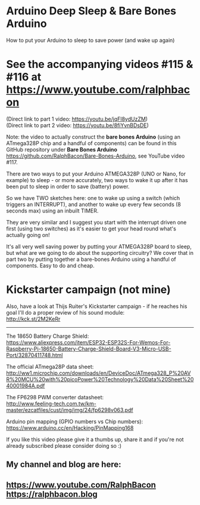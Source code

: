 # Arduino Deep Sleep & Bare Bones Arduino
How to put your Arduino to sleep to save power (and wake up again)

# See the accompanying videos #115 & #116 at https://www.youtube.com/ralphbacon  
(Direct link to part 1 video: https://youtu.be/jqFl8ydUzZM)  
(Direct link to part 2 video: https://youtu.be/8fiYvnBDsDE)

Note: the video to actually construct the **bare bones Arduino** (using an ATmega328P chip and a handful of components) can be found in this GitHub repository under **Bare Bones Arduino** https://github.com/RalphBacon/Bare-Bones-Arduino, see YouTube video #117.

There are two ways to put your Arduino ATMEGA328P (UNO or Nano, for example) to sleep - or more accurately, two ways to wake it up after it has been put to sleep in order to save (battery) power.

So we have TWO sketches here: one to wake up using a switch (which triggers an INTERRUPT), and another to wake up every few seconds (8 seconds max) using an inbuilt TIMER.

They are very similar and I suggest you start with the interrupt driven one first (using two switches) as it's easier to get your head round what's actually going on!

It's all very well saving power by putting your ATMEGA328P board to sleep, but what are we going to do about the supporting circuitry? We cover that in part two by putting together a bare-bones Arduino using a handful of components. Easy to do and cheap.

# Kickstarter campaign (not mine)  
Also, have a look at Thijs Ruiter's Kickstarter campaign - if he reaches his goal I'll do a proper review of his sound module:  
http://kck.st/2M2KeRr

---

The 18650 Battery Charge Shield:  
https://www.aliexpress.com/item/ESP32-ESP32S-For-Wemos-For-Raspberry-Pi-18650-Battery-Charge-Shield-Board-V3-Micro-USB-Port/32870411748.html

The official ATmega28P data sheet:  
http://ww1.microchip.com/downloads/en/DeviceDoc/ATmega328_P%20AVR%20MCU%20with%20picoPower%20Technology%20Data%20Sheet%2040001984A.pdf

The FP6298 PWM converter datasheet:  
http://www.feeling-tech.com.tw/km-master/ezcatfiles/cust/img/img/24/fp6298v063.pdf

Arduino pin mapping (GPIO numbers vs Chip numbers):  
https://www.arduino.cc/en/Hacking/PinMapping168


If you like this video please give it a thumbs up, share it and if you're not already subscribed please consider doing so :)

My channel and blog are here:  
------------------------------------------------------------------  
https://www.youtube.com/RalphBacon  
https://ralphbacon.blog  
------------------------------------------------------------------  
